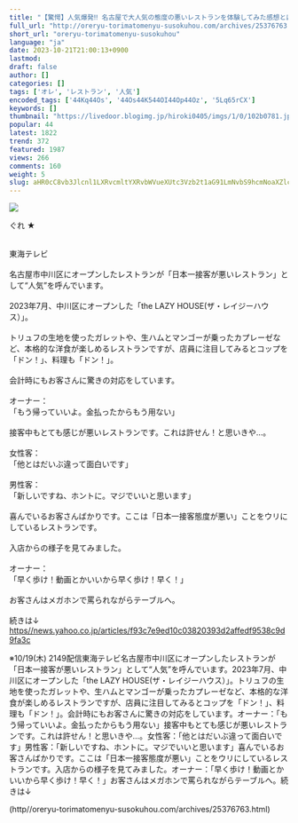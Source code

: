 ```yaml
---
title: "【驚愕】人気爆発‼ 名古屋で大人気の態度の悪いレストランを体験してみた感想とは？ "
full_url: "http://oreryu-torimatomenyu-susokuhou.com/archives/25376763.html"
short_url: "oreryu-torimatomenyu-susokuhou"
language: "ja"
date: 2023-10-21T21:00:13+0900
lastmod: 
draft: false
author: []
categories: []
tags: ['オレ', 'レストラン', '人気']
encoded_tags: ['44Kq44Os', '44Os44K544OI44Op44Oz', '5Lq65rCX']
keywords: []
thumbnail: "https://livedoor.blogimg.jp/hiroki0405/imgs/1/0/102b0781.jpg"
popular: 44
latest: 1822
trend: 372
featured: 1987
views: 266
comments: 160
weight: 5
slug: aHR0cC8vb3Jlcnl1LXRvcmltYXRvbWVueXUtc3Vzb2t1aG91LmNvbS9hcmNoaXZlcy8yNTM3Njc2My5odG1s
---
```


![](https://livedoor.blogimg.jp/hiroki0405/imgs/1/0/102b0781.jpg)

<div><p>ぐれ ★ </p><br> 東海テレビ <br> <br> 名古屋市中川区にオープンしたレストランが「日本一接客が悪いレストラン」として“人気”を呼んでいます。 <br> <br> 2023年7月、中川区にオープンした「the LAZY HOUSE(ザ・レイジーハウス）」。 <br> <br> トリュフの生地を使ったガレットや、生ハムとマンゴーが乗ったカプレーゼなど、本格的な洋食が楽しめるレストランですが、店員に注目してみるとコップを「ドン！」、料理も「ドン！」。 <br> <br> 会計時にもお客さんに驚きの対応をしています。 <br> <br> オーナー： <br> 「もう帰っていいよ。金払ったからもう用ない」 <br> <br> 接客中もとても感じが悪いレストランです。これは許せん！と思いきや…。 <br> <br> 女性客： <br> 「他とはだいぶ違って面白いです」 <br> <br> 男性客： <br> 「新しいですね、ホントに。マジでいいと思います」 <br> <br> 喜んでいるお客さんばかりです。ここは「日本一接客態度が悪い」ことをウリにしているレストランです。 <br> <br> 入店からの様子を見てみました。 <br> <br> オーナー： <br> 「早く歩け！動画とかいいから早く歩け！早く！」 <br> <br> お客さんはメガホンで罵られながらテーブルへ。 <br> <br> 続きは↓ <br> <a target='_blank' href='https//news.yahoo.co.jp/articles/f93c7e9ed10c03820393d2affedf9538c9d9fa3c'>https//news.yahoo.co.jp/articles/f93c7e9ed10c03820393d2affedf9538c9d9fa3c</a> <p>※10/19(木) 2149配信東海テレビ名古屋市中川区にオープンしたレストランが「日本一接客が悪いレストラン」として“人気”を呼んでいます。2023年7月、中川区にオープンした「the LAZY HOUSE(ザ・レイジーハウス）」。トリュフの生地を使ったガレットや、生ハムとマンゴーが乗ったカプレーゼなど、本格的な洋食が楽しめるレストランですが、店員に注目してみるとコップを「ドン！」、料理も「ドン！」。会計時にもお客さんに驚きの対応をしています。オーナー：「もう帰っていいよ。金払ったからもう用ない」接客中もとても感じが悪いレストランです。これは許せん！と思いきや…。女性客：「他とはだいぶ違って面白いです」男性客：「新しいですね、ホントに。マジでいいと思います」喜んでいるお客さんばかりです。ここは「日本一接客態度が悪い」ことをウリにしているレストランです。入店からの様子を見てみました。オーナー：「早く歩け！動画とかいいから早く歩け！早く！」お客さんはメガホンで罵られながらテーブルへ。続きは↓</p></div>

(http//oreryu-torimatomenyu-susokuhou.com/archives/25376763.html)
